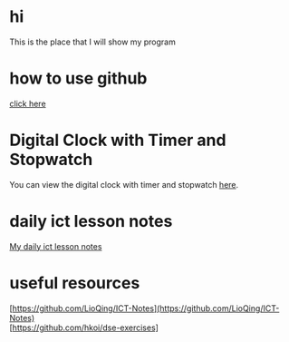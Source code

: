 # hi
This is the place that I will show my program 

# how to use github 
[click here](https://github.com/hugow0528/w_progland/blob/how-to-use-github/how%20to%20use%20github%20.md)

# Digital Clock with Timer and Stopwatch
You can view the digital clock with timer and stopwatch [here](https://github.com/hugow0528/w_progland/blob/main/index%20(1).html).

# daily ict lesson notes 
<a href="daily ict lesson .md">My daily ict lesson notes</a>

# useful resources 
[https://github.com/LioQing/ICT-Notes](https://github.com/LioQing/ICT-Notes) <br>
[https://github.com/hkoi/dse-exercises]
